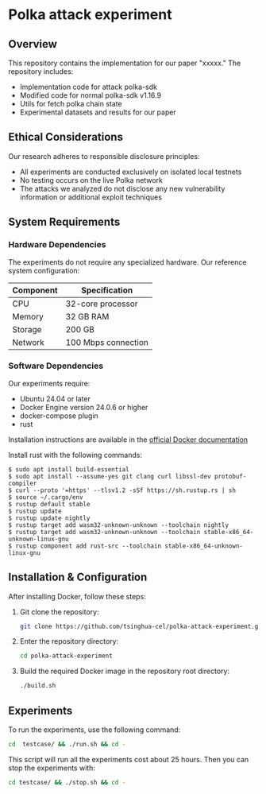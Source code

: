 # Polka attack experiment

## Overview

This repository contains the implementation for our paper "xxxxx." The repository includes:

- Implementation code for attack polka-sdk
- Modified code for normal polka-sdk v1.16.9
- Utils for fetch polka chain state
- Experimental datasets and results for our paper

## Ethical Considerations

Our research adheres to responsible disclosure principles:

- All experiments are conducted exclusively on isolated local testnets
- No testing occurs on the live Polka network
- The attacks we analyzed do not disclose any new vulnerability information or additional exploit techniques

## System Requirements

### Hardware Dependencies

The experiments do not require any specialized hardware. Our reference system configuration:

| Component | Specification       |
| --------- | ------------------- |
| CPU       | 32-core processor   |
| Memory    | 32 GB RAM           |
| Storage   | 200 GB              |
| Network   | 100 Mbps connection |

### Software Dependencies

Our experiments require:

- Ubuntu 24.04 or later
- Docker Engine version 24.0.6 or higher
- docker-compose plugin
- rust

Installation instructions are available in the [official Docker documentation](https://docs.docker.com/engine/install/)

Install rust with the following commands:

```shell
$ sudo apt install build-essential
$ sudo apt install --assume-yes git clang curl libssl-dev protobuf-compiler
$ curl --proto '=https' --tlsv1.2 -sSf https://sh.rustup.rs | sh
$ source ~/.cargo/env
$ rustup default stable
$ rustup update
$ rustup update nightly
$ rustup target add wasm32-unknown-unknown --toolchain nightly
$ rustup target add wasm32-unknown-unknown --toolchain stable-x86_64-unknown-linux-gnu
$ rustup component add rust-src --toolchain stable-x86_64-unknown-linux-gnu
```

## Installation & Configuration

After installing Docker, follow these steps:

1. Git clone the repository:

   ```bash
   git clone https://github.com/tsinghua-cel/polka-attack-experiment.git
   ```

2. Enter the repository directory:

   ```bash
   cd polka-attack-experiment
   ```

3. Build the required Docker image in the repository root directory:
   ```bash
   ./build.sh
   ```

## Experiments

To run the experiments, use the following command:

```bash
cd  testcase/ && ./run.sh && cd -
```

This script will run all the experiments cost about 25 hours.
Then you can stop the experiments with:

```bash
cd testcase/ && ./stop.sh && cd -
```
